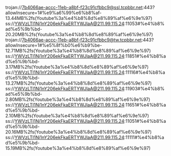 trojan://7b4066ae-accc-11eb-a8bf-f23c91cfbbc9@ssl.tcpbbr.net:443?allowInsecure=1#%e9%a6%99%e6%b8%af-13.44MB%2fs(Youtube%3a%e4%b8%8d%e8%89%af%e6%9e%97)
ss://YWVzLTI1Ni1nY206ekFkaERTYWJlaA@211.99.115.24:11053#%e4%b8%ad%e5%9b%bd-20.20MB%2fs(Youtube%3a%e4%b8%8d%e8%89%af%e6%9e%97)
trojan://7b4066ae-accc-11eb-a8bf-f23c91cfbbc9@tw.tcpbbr.net:443?allowInsecure=1#%e5%8f%b0%e6%b9%be-12.71MB%2fs(Youtube%3a%e4%b8%8d%e8%89%af%e6%9e%97)
ss://YWVzLTI1Ni1nY206ekFkaERTYWJlaA@211.99.115.24:11851#%e4%b8%ad%e5%9b%bd-3.17MB%2fs(Youtube%3a%e4%b8%8d%e8%89%af%e6%9e%97)
ss://YWVzLTI1Ni1nY206ekFkaERTYWJlaA@211.99.115.24:11116#%e4%b8%ad%e5%9b%bd-13.27MB%2fs(Youtube%3a%e4%b8%8d%e8%89%af%e6%9e%97)
ss://YWVzLTI1Ni1nY206ekFkaERTYWJlaA@211.99.115.24:11903#%e4%b8%ad%e5%9b%bd-2.80MB%2fs(Youtube%3a%e4%b8%8d%e8%89%af%e6%9e%97)
ss://YWVzLTI1Ni1nY206ekFkaERTYWJlaA@211.99.115.24:11651#%e4%b8%ad%e5%9b%bd-2.10MB%2fs(Youtube%3a%e4%b8%8d%e8%89%af%e6%9e%97)
ss://YWVzLTI1Ni1nY206ekFkaERTYWJlaA@211.99.115.24:11051#%e4%b8%ad%e5%9b%bd-20.16MB%2fs(Youtube%3a%e4%b8%8d%e8%89%af%e6%9e%97)
ss://YWVzLTI1Ni1nY206ekFkaERTYWJlaA@211.99.115.24:11111#%e4%b8%ad%e5%9b%bd-15.19MB%2fs(Youtube%3a%e4%b8%8d%e8%89%af%e6%9e%97)
